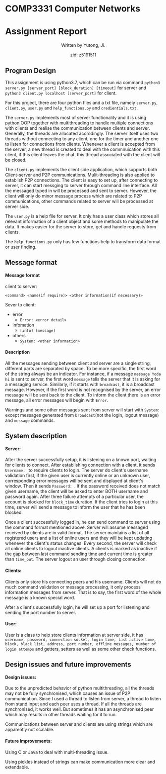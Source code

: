 <h1>COMP3331 Computer Networks</h1> 
<h1>Assignment Report</h1>

<p align="center">Written by Yutong, Ji. </p>

<p align="center">zid: z5191511</p>

<h2>Program Design</h2>

This assignment is using python3.7, which can be run via command `python3 server.py [server_port] [block_duration] [timeout]` for server and `python3 client.py localhost [server_port]` for client.

For this project, there are four python files and a txt file, namely `server.py`, `client.py`, `user.py` and `help_functions.py` and `credientials.txt`. 

The `server.py` implements most of server functionality and it is using python OOP together with multithreading to handle multiple connections with clients and realise the communication between clients and server. Generally, the threads are allocated accrodingly. The server itself uses two threads without connecting to any client, one for the timer and another one to listen for connections from clients. Whenever a client is accepted from the server, a new thread is created to deal with the commnuication with this client, if this client leaves the chat, this thread associated with the client will be closed. 

The `client.py` implements the client side application, which supports both Client-server and P2P communications. Mulit-threading is also applied to establish P2P connections. The client is easy to set up, after connecting to server, it can start messging to server through command line interface. All the messaged typed in will be processed and sent to server. However, the client will only do minor message process which are related to P2P communications, other commands related to server will be processed at server side.

The `user.py` is a help file for server. It only has a user class which stores all relevant information of a client object and some methods to manipulate the data. It makes easier for the server to store, get and handle requests from clients.

The `help_functions.py` only has few functions help to transform data format or user finding.  

<h2>Message format</h2>

#### Message format

client to server:

`<command> <name(if require)> <other information(if necessary)>`

Sever to client:

- error
  - `Error: <error detail>`
- infomation
  - `[info] [message]`
- others
  - `System: <other information>`

#### Description

All the messages sending between client and server are a single string, different parts are separated by space. To be more specific, the first word of the string always be an indicator. For instance, if a message `message Yoda hi` is sent to server, the first word `message` tells the server that it is asking for a messaging service. Similarly, if it starts with `broadcast`, it is a broadcast message. However, if the first word is not recognised by the server, an error message will be sent back to the client. To inform the client there is an error message, all error messages will begin with `Error`. 

Warnings and some other messages sent from server will start with `System:` except messages generated from `broadcast`(not the login, logout message) and `message` commands.  

<h2>System description</h2>

#### Server:

After the server successfully setup, it is listening on a known port, waiting for clients to connect. After establishing connection with a client, it sends `Username: ` to require clients to login. The server do client's username validation first, if the given user is currently online or an unknown user, corresponding error messages will be sent and displayed at client's window. Then it sends `Password: `. If the password received does not match given username, the client will be asked to enter BOTH username and password again. After three failure attempts of a particular user, the account is blocked for `block_time` duration. If the client tries to login at this time, server will send a message to inform the user that he has been blocked.

Once a client successfully logged in, he can send command to server using the command format mentioned above. Server will assume messaged received by clients are in valid format. The server maintains a list of all registered users and a list of online users and they will be kept updating whenever the client's status changes. Every second, the server will check all online clients to  logout inactive clients. A clients is marked as inactive if the gap between last command sending time and current time is greater than `time_out`. The server logout an user through closing connection.

#### Clients:

Clients only store his connecting peers and his username. Clients will not do much command validation or message processing, it only process information messages from server. That is to say, the first word of the whole message is a known special word. 

After a client's successfully login, he will set up a port for listening and sending the port number to server.

#### User:

User is a class to help store clients information at server side, it has `username, password, connection socket, login time, last active time, block, black list, address, port number, offline messages, number of login attemps` and getters, setters as well as some other check functions.

<h2>Design issues and future improvements</h2>

#### Design issues:

Due to the unpredicted behavior of python multithreading, all the threads may not be fully synchronised, which causes an issue of P2P communication. Since I used a thread to listen from server, a thread to listen from stand input and each peer uses a thread. If all the threads are synchronised, it works well. But sometimes it has an asynchronised peer which may results in other threads waiting for it to run. 

Communications between server and clients are using strings which are apparently not scalable. 

#### Future Improvements:

Using C or Java to deal with multi-threading issue. 

Using pickles instead of strings can make communication more clear and extendable.